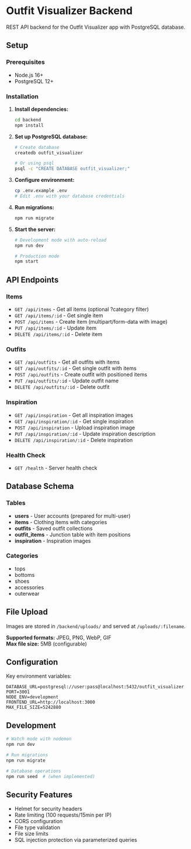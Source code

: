 # Outfit Visualizer Backend

REST API backend for the Outfit Visualizer app with PostgreSQL database.

## Setup

### Prerequisites

- Node.js 16+
- PostgreSQL 12+

### Installation

1. **Install dependencies:**
   ```bash
   cd backend
   npm install
   ```

2. **Set up PostgreSQL database:**
   ```bash
   # Create database
   createdb outfit_visualizer
   
   # Or using psql
   psql -c "CREATE DATABASE outfit_visualizer;"
   ```

3. **Configure environment:**
   ```bash
   cp .env.example .env
   # Edit .env with your database credentials
   ```

4. **Run migrations:**
   ```bash
   npm run migrate
   ```

5. **Start the server:**
   ```bash
   # Development mode with auto-reload
   npm run dev
   
   # Production mode
   npm start
   ```

## API Endpoints

### Items

- `GET /api/items` - Get all items (optional ?category filter)
- `GET /api/items/:id` - Get single item
- `POST /api/items` - Create item (multipart/form-data with image)
- `PUT /api/items/:id` - Update item
- `DELETE /api/items/:id` - Delete item

### Outfits

- `GET /api/outfits` - Get all outfits with items
- `GET /api/outfits/:id` - Get single outfit with items
- `POST /api/outfits` - Create outfit with positioned items
- `PUT /api/outfits/:id` - Update outfit name
- `DELETE /api/outfits/:id` - Delete outfit

### Inspiration

- `GET /api/inspiration` - Get all inspiration images
- `GET /api/inspiration/:id` - Get single inspiration
- `POST /api/inspiration` - Upload inspiration image
- `PUT /api/inspiration/:id` - Update inspiration description
- `DELETE /api/inspiration/:id` - Delete inspiration

### Health Check

- `GET /health` - Server health check

## Database Schema

### Tables

- **users** - User accounts (prepared for multi-user)
- **items** - Clothing items with categories
- **outfits** - Saved outfit collections
- **outfit_items** - Junction table with item positions
- **inspiration** - Inspiration images

### Categories

- tops
- bottoms  
- shoes
- accessories
- outerwear

## File Upload

Images are stored in `/backend/uploads/` and served at `/uploads/:filename`.

**Supported formats:** JPEG, PNG, WebP, GIF  
**Max file size:** 5MB (configurable)

## Configuration

Key environment variables:

```env
DATABASE_URL=postgresql://user:pass@localhost:5432/outfit_visualizer
PORT=3001
NODE_ENV=development
FRONTEND_URL=http://localhost:3000
MAX_FILE_SIZE=5242880
```

## Development

```bash
# Watch mode with nodemon
npm run dev

# Run migrations
npm run migrate

# Database operations
npm run seed  # (when implemented)
```

## Security Features

- Helmet for security headers
- Rate limiting (100 requests/15min per IP)
- CORS configuration
- File type validation
- File size limits
- SQL injection protection via parameterized queries